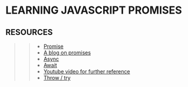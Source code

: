 # LEARNING JAVASCRIPT PROMISES

## RESOURCES
>> * [Promise](https://developer.mozilla.org/en-US/docs/Web/JavaScript/Reference/Global_Objects/Promise)
>> * [A blog on promises](https://web.dev/promises/)
>> * [Async](https://developer.mozilla.org/en-US/docs/Web/JavaScript/Reference/Statements/async_function)
>> * [Await](https://developer.mozilla.org/en-US/docs/Web/JavaScript/Reference/Operators/await)
>> * [ Youtube video for further reference](https://www.youtube.com/watch?v=DHvZLI7Db8E)
>> * [Throw / try](https://developer.mozilla.org/en-US/docs/Web/JavaScript/Reference/Statements/throw)
